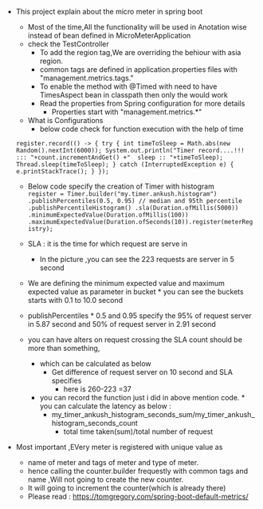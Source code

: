* This project explain about the micro meter in spring boot
    * Most of the time,All the functionality will be used in Anotation wise instead of bean defined in MicroMeterApplication
    * check the TestController
        * To add the region tag,We are overriding the behiour with asia region.
        * common tags are defined in application.properties files with "management.metrics.tags."
        * To enable the method with @Timed with need to have TimesAspect  bean in classpath then only the would work
        * Read the properties from Spring configuration for more details 
            * Properties start with "management.metrics.*"
     * What is 
     Configurations
        * below code check for function execution with the help of time 
         
     `register.record(() -> {
                  try {
                      int timeToSleep = Math.abs(new Random().nextInt(6000));
                      System.out.println("Timer record....!!! ::: "+count.incrementAndGet() +"  sleep :: "+timeToSleep);
                      Thread.sleep(timeToSleep);
                  } catch (InterruptedException e) {
                      e.printStackTrace();
                  }
              });
             `
    *   Below code specify the creation of Timer with histogram  
     ` register = Timer.builder("my.timer.ankush.histogram")
                       .publishPercentiles(0.5, 0.95) // median and 95th percentile
                       .publishPercentileHistogram()
                       .sla(Duration.ofMillis(5000))
                       .minimumExpectedValue(Duration.ofMillis(100))
                       .maximumExpectedValue(Duration.ofSeconds(10)).register(meterRegistry);
     `       
   * SLA : it is the time for which request are serve in 
      * In the picture ,you can see the 223 requests are server in 5 second
    * We are defining the minimum expected value and maximum expected value as parameter in bucket
            * you can see the buckets starts with 0.1 to 10.0 second
   * publishPercentiles 
            * 0.5 and 0.95 specify the 95% of request server in 5.87 second and 50% of request server in 2.91 second
            
   * you can have alters on request crossing the SLA count should be more than something,
        * which can be calculated as below 
             * Get difference of request server on 10 second and SLA specifies 
                  *  here is 260-223 =37
        * you can record the function just i did in above mention code.
         * you can calculate the latency as below :
            * my_timer_ankush_histogram_seconds_sum/my_timer_ankush_histogram_seconds_count
                * total time taken(sum)/total number of request                       
* Most important ,EVery meter is registered with unique value as 
    * name of meter and tags of meter  and type of meter.
    * hence calling the counter.builder frequestly with common tags and name ,Will not going to create the new counter.
    * It will going to increment the counter(which is already there)                             
    * Please read : https://tomgregory.com/spring-boot-default-metrics/
